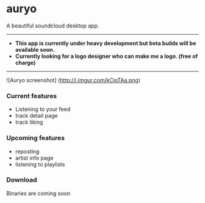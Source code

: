 # auryo
A beautiful soundcloud desktop app. 

___

- **This app is currently under heavy development but beta builds will be available soon.**
- **Currently looking for a logo designer who can make me a logo. (free of charge)**

___
![Auryo screenshot]
(http://i.imgur.com/kCjoTAa.png)

### Current features
- Listening to your feed
- track detail page
- track liking

### Upcoming features
- reposting
- artist info page
- listening to playlists

### Download
Binaries are coming soon

